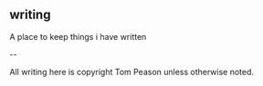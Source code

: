 ## writing

A place to keep things i have written

--

All writing here is copyright Tom Peason unless otherwise noted.
